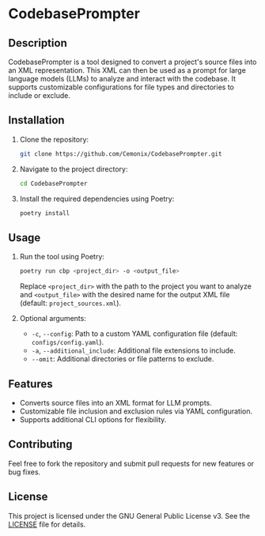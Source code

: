 # CodebasePrompter

## Description
CodebasePrompter is a tool designed to convert a project's source files into an XML representation. This XML can then be used as a prompt for large language models (LLMs) to analyze and interact with the codebase. It supports customizable configurations for file types and directories to include or exclude.

## Installation
1. Clone the repository:
   ```bash
   git clone https://github.com/Cemonix/CodebasePrompter.git
   ```
2. Navigate to the project directory:
   ```bash
   cd CodebasePrompter
   ```
3. Install the required dependencies using Poetry:
   ```bash
   poetry install
   ```

## Usage
1. Run the tool using Poetry:
   ```bash
   poetry run cbp <project_dir> -o <output_file>
   ```
   Replace `<project_dir>` with the path to the project you want to analyze and `<output_file>` with the desired name for the output XML file (default: `project_sources.xml`).

2. Optional arguments:
   - `-c`, `--config`: Path to a custom YAML configuration file (default: `configs/config.yaml`).
   - `-a`, `--additional_include`: Additional file extensions to include.
   - `--omit`: Additional directories or file patterns to exclude.

## Features
- Converts source files into an XML format for LLM prompts.
- Customizable file inclusion and exclusion rules via YAML configuration.
- Supports additional CLI options for flexibility.

## Contributing
Feel free to fork the repository and submit pull requests for new features or bug fixes.

## License
This project is licensed under the GNU General Public License v3. See the [LICENSE](LICENSE) file for details.
